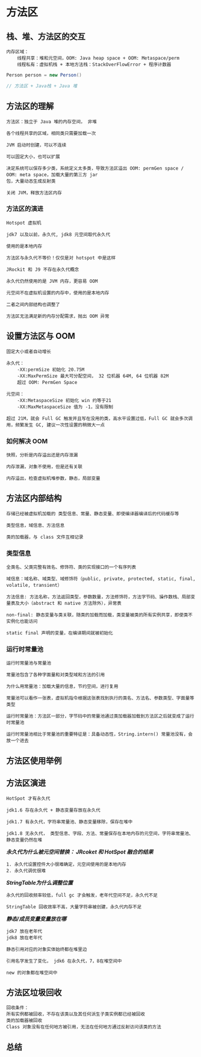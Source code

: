 # 方法区

## 栈、堆、方法区的交互

    内存区域：
        线程共享：堆和元空间，OOM: Java heap space + OOM: Metaspace/perm
        线程私有：虚拟机栈 + 本地方法栈：StackOverFlowError + 程序计数器

```java
Person person = new Person()

// 方法区 + Java栈 + Java 堆
```

## 方法区的理解

    方法区：独立于 Java 堆的内存空间， 非堆

    各个线程共享的区域，相同类只需要加载一次

    JVM 启动时创建，可以不连续

    可以固定大小，也可以扩展

    决定系统可以保存多少类，系统定义太多类，导致方法区溢出 OOM: permGen space / OOM: meta space，加载大量的第三方 jar
    包，大量动态生成反射类

    关闭 JVM，释放方法区内存

### 方法区的演进

    Hotspot 虚拟机

    jdk7 以及以前，永久代, jdk8 元空间取代永久代

    使用的是本地内存

    方法区与永久代不等价！仅仅是对 hotspot 中是这样

    JRockit 和 J9 不存在永久代概念

    永久代仍然使用的是 JVM 内存，更容易 OOM

    元空间不在虚拟机设置的内存中，使用的是本地内存

    二者之间内部结构也调整了

    方法区无法满足新的内存分配需求，抛出 OOM 异常

## 设置方法区与 OOM

    固定大小或者自动增长

    永久代：
        -XX:permSize 初始化 20.75M
        -XX:MaxPermSize 最大可分配空间， 32 位机器 64M, 64 位机器 82M
        超过 OOM: PermGen Space

    元空间：
        -XX:MetaspaceSize 初始化 win 约等于21
        -XX:MaxMetaspaceSize 值为 -1，没有限制

    超过 21M，就会 Full GC 触发并且写在没用的类，高水平设置过低，Full GC 就会多次调用，频繁发生 GC, 建议一次性设置的稍微大一点

### 如何解决 OOM

    快照，分析是内存溢出还是内存泄漏

    内存泄漏，对象不使用，但是还有关联

    内存溢出，检查虚拟机堆参数，静态，局部变量

## 方法区内部结构

    存储已经被虚拟机加载的 类型信息、常量、静态变量、即使编译器编译后的代码缓存等

    类型信息，域信息、方法信息

    类的加载器，与 class 文件互相记录

### 类型信息

    全类名、父类完整有效名、修饰符、类的实现接口的一个有序列表

    域信息：域名称、域类型、域修饰符（public, private, protected, static, final, volatile, transient）

    方法信息: 方法名称，方法返回类型，参数数量，方法修饰符，方法字节码、操作数栈、局部变量表及大小（abstract 和 native 方法除外），异常表

    non-final: 静态变量与类关联，随类的加载而加载，类变量被类的所有实例共享，即使类不实例化也能访问

    static final 声明的变量，在编译期间就被初始化

### 运行时常量池

    运行时常量池与常量池

    常量池包含了各种字面量和对类型域和方法的引用

    为什么用常量池：加载大量的信息，节约空间，进行复用

    常量池可以看作一张表，虚拟机指令根据这张表找到执行的类名、方法名、参数类型、字面量等类型

    运行时常量池：方法区一部分，字节码中的常量池通过类加载器加载到方法区之后就变成了运行时常量池

    运行时常量池相比于常量池的重要特征是：具备动态性，String.intern() 常量池没有，会放一个进去

## 方法区使用举例

## 方法区演进

    HotSpot 才有永久代

    jdk1.6 存在永久代 + 静态变量存放在永久代

    jdk1.7 有永久代，字符串常量池、静态变量移除，保存在堆中

    jdk1.8 无永久代， 类型信息、字段、方法、常量保存在本地内存的元空间，字符串常量池、静态变量仍然在堆

***永久代为什么被元空间替换： JRcoket 和 HotSpot 融合的结果***

    1. 永久代设置控件大小很难确定，元空间使用的是本地内存
    2. 永久代调优很难

***StringTable为什么调整位置***

    永久代的回收频率较低，full gc 才会触发，老年代空间不足，永久代不足
    
    StringTable 回收效率不高，大量字符串被创建，永久代内存不足

***静态/成员变量变量放在哪***

    jdk7 放在老年代
    jdk8 放在老年代

    静态引用对应的对象实体始终都在堆里边

    引用名字发生了变化， jdk6 在永久代，7，8在堆空间中

    new 的对象都在堆空间中

## 方法区垃圾回收

    回收条件：
    所有实例都被回收，不存在该类以及其任何派生子类实例都已经被回收
    类的加载器被回收
    Class 对象没有在任何地方被引用，无法在任何地方通过反射访问该类的方法

## 总结
